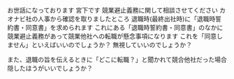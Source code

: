 お世話になっております
宮下です
競業避止義務に関して相談させてください
カオナビ社の人事から確認を取りましたところ
退職時(最終出社時)に「退職時誓約書・同意書」を求められます
これにある「退職時誓約書・同意書」のなかに競業避止義務があって競業他社への転職が懸念事項になります
これを「同意しません」といえばいいのでしょうか？
無視していいのでしょうか？ 

また、退職の旨を伝えるときに「どこに転職？」と聞かれて競合他社だった場合隠したほうがいいでしょうか？
